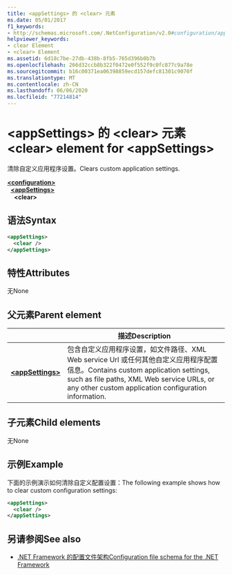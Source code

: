 ```yaml
---
title: <appSettings> 的 <clear> 元素
ms.date: 05/01/2017
f1_keywords:
- http://schemas.microsoft.com/.NetConfiguration/v2.0#configuration/appSettings/clear
helpviewer_keywords:
- clear Element
- <clear> Element
ms.assetid: 6d18c7be-27db-438b-8fb5-765d396b0b7b
ms.openlocfilehash: 266d32ccb8b322f0472e0f552f9c0fc877c9a78e
ms.sourcegitcommit: b16c00371ea06398859ecd157defc81301c9070f
ms.translationtype: MT
ms.contentlocale: zh-CN
ms.lasthandoff: 06/06/2020
ms.locfileid: "77214814"
---
```

# <a name="clear-element-for-appsettings"></a><span data-ttu-id="ee689-102">\<appSettings> 的 \<clear> 元素</span><span class="sxs-lookup"><span data-stu-id="ee689-102">\<clear> element for \<appSettings></span></span>

<span data-ttu-id="ee689-103">清除自定义应用程序设置。</span><span class="sxs-lookup"><span data-stu-id="ee689-103">Clears custom application settings.</span></span>

[**\<configuration>**](../configuration-element.md)\
&nbsp;&nbsp;[**\<appSettings>**](appsettings-element-for-configuration.md)\
&nbsp;&nbsp;&nbsp;&nbsp;**\<clear>**

## <a name="syntax"></a><span data-ttu-id="ee689-104">语法</span><span class="sxs-lookup"><span data-stu-id="ee689-104">Syntax</span></span>

```xml
<appSettings>
  <clear />
</appSettings>
```

## <a name="attributes"></a><span data-ttu-id="ee689-105">特性</span><span class="sxs-lookup"><span data-stu-id="ee689-105">Attributes</span></span>

<span data-ttu-id="ee689-106">无</span><span class="sxs-lookup"><span data-stu-id="ee689-106">None</span></span>

## <a name="parent-element"></a><span data-ttu-id="ee689-107">父元素</span><span class="sxs-lookup"><span data-stu-id="ee689-107">Parent element</span></span>

|     | <span data-ttu-id="ee689-108">描述</span><span class="sxs-lookup"><span data-stu-id="ee689-108">Description</span></span> |
| --- | ----------- |
| [**\<appSettings>**](appsettings-element-for-configuration.md) | <span data-ttu-id="ee689-109">包含自定义应用程序设置，如文件路径、XML Web service Url 或任何其他自定义应用程序配置信息。</span><span class="sxs-lookup"><span data-stu-id="ee689-109">Contains custom application settings, such as file paths, XML Web service URLs, or any other custom application configuration information.</span></span> |

## <a name="child-elements"></a><span data-ttu-id="ee689-110">子元素</span><span class="sxs-lookup"><span data-stu-id="ee689-110">Child elements</span></span>

<span data-ttu-id="ee689-111">无</span><span class="sxs-lookup"><span data-stu-id="ee689-111">None</span></span>

## <a name="example"></a><span data-ttu-id="ee689-112">示例</span><span class="sxs-lookup"><span data-stu-id="ee689-112">Example</span></span>

<span data-ttu-id="ee689-113">下面的示例演示如何清除自定义配置设置：</span><span class="sxs-lookup"><span data-stu-id="ee689-113">The following example shows how to clear custom configuration settings:</span></span>

```xml
<appSettings>
  <clear />
</appSettings>
```

## <a name="see-also"></a><span data-ttu-id="ee689-114">另请参阅</span><span class="sxs-lookup"><span data-stu-id="ee689-114">See also</span></span>

- [<span data-ttu-id="ee689-115">.NET Framework 的配置文件架构</span><span class="sxs-lookup"><span data-stu-id="ee689-115">Configuration file schema for the .NET Framework</span></span>](../index.md)
